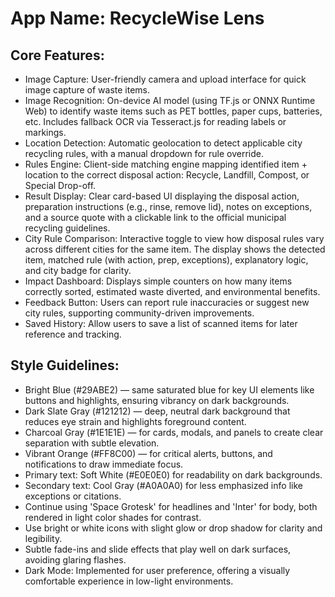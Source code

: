 # **App Name**: RecycleWise Lens

## Core Features:

- Image Capture: User-friendly camera and upload interface for quick image capture of waste items.
- Image Recognition: On-device AI model (using TF.js or ONNX Runtime Web) to identify waste items such as PET bottles, paper cups, batteries, etc. Includes fallback OCR via Tesseract.js for reading labels or markings.
- Location Detection: Automatic geolocation to detect applicable city recycling rules, with a manual dropdown for rule override.
- Rules Engine: Client-side matching engine mapping identified item + location to the correct disposal action: Recycle, Landfill, Compost, or Special Drop-off.
- Result Display: Clear card-based UI displaying the disposal action, preparation instructions (e.g., rinse, remove lid), notes on exceptions, and a source quote with a clickable link to the official municipal recycling guidelines.
- City Rule Comparison: Interactive toggle to view how disposal rules vary across different cities for the same item. The display shows the detected item, matched rule (with action, prep, exceptions), explanatory logic, and city badge for clarity.
- Impact Dashboard: Displays simple counters on how many items correctly sorted, estimated waste diverted, and environmental benefits.
- Feedback Button: Users can report rule inaccuracies or suggest new city rules, supporting community-driven improvements.
- Saved History: Allow users to save a list of scanned items for later reference and tracking.

## Style Guidelines:

- Bright Blue (#29ABE2) — same saturated blue for key UI elements like buttons and highlights, ensuring vibrancy on dark backgrounds.
- Dark Slate Gray (#121212) — deep, neutral dark background that reduces eye strain and highlights foreground content.
- Charcoal Gray (#1E1E1E) — for cards, modals, and panels to create clear separation with subtle elevation.
- Vibrant Orange (#FF8C00) — for critical alerts, buttons, and notifications to draw immediate focus.
- Primary text: Soft White (#E0E0E0) for readability on dark backgrounds.
- Secondary text: Cool Gray (#A0A0A0) for less emphasized info like exceptions or citations.
- Continue using 'Space Grotesk' for headlines and 'Inter' for body, both rendered in light color shades for contrast.
- Use bright or white icons with slight glow or drop shadow for clarity and legibility.
- Subtle fade-ins and slide effects that play well on dark surfaces, avoiding glaring flashes.
- Dark Mode: Implemented for user preference, offering a visually comfortable experience in low-light environments.